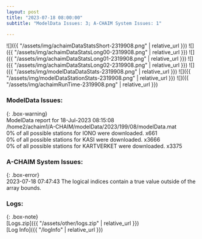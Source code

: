 ```yaml
---
layout: post
title: "2023-07-18 08:00:00"
subtitle: "ModelData Issues: 3; A-CHAIM System Issues: 1"

---
```


![]({{ "/assets/img/achaimDataStatsShort-2319908.png" | relative_url }})
![]({{ "/assets/img/achaimDataStatsLong00-2319908.png" | relative_url }})
![]({{ "/assets/img/achaimDataStatsLong01-2319908.png" | relative_url }})
![]({{ "/assets/img/achaimDataStatsLong02-2319908.png" | relative_url }})
![]({{ "/assets/img/modelDataDataStats-2319908.png" | relative_url }})
![]({{ "/assets/img/modelDataStationStats-2319908.png" | relative_url }})
![]({{ "/assets/img/achaimRunTime-2319908.png" | relative_url }})


### ModelData Issues:  
  
{: .box-warning}  
 ModelData report for 18-Jul-2023 08:15:08   
 /home2/achaim1/A-CHAIM/modelData/2023/199/08/modelData.mat   
 0% of all possible stations for IONO were downloaded. x661   
 0% of all possible stations for KASI were downloaded. x3666   
 0% of all possible stations for KARTVERKET were downloaded. x3375   
  
### A-CHAIM System Issues:  
  
{: .box-error}  
2023-07-18 07:47:43 The logical indices contain a true value outside of the array bounds.  

### Logs:  
  
{: .box-note}  
[Logs.zip]({{ "/assets/other/logs.zip" | relative_url }})  
[Log Info]({{ "/logInfo" | relative_url }})  
